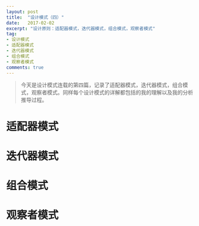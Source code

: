 ```yaml
---
layout: post
title:  "设计模式（四）"
date:   2017-02-02
excerpt: "设计原则：适配器模式，迭代器模式，组合模式，观察者模式"
tag:
- 设计模式
- 适配器模式
- 迭代器模式
- 组合模式
- 观察者模式
comments: true
---
```

> 今天是设计模式连载的第四篇，记录了适配器模式，迭代器模式，组合模式，观察者模式。同样每个设计模式的详解都包括的我的理解以及我的分析推导过程。

# 适配器模式

# 迭代器模式

# 组合模式

# 观察者模式
